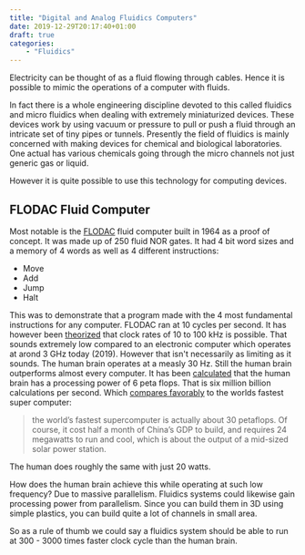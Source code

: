 ```yaml
---
title: "Digital and Analog Fluidics Computers"
date: 2019-12-29T20:17:40+01:00
draft: true
categories: 
    - "Fluidics"
---
```


Electricity can be thought of as a fluid flowing through cables. Hence it is possible to mimic the operations of a computer with fluids.

In fact there is a whole engineering discipline devoted to this called fluidics and micro fluidics when dealing with extremely miniaturized devices. These devices work by using vacuum or pressure to pull or push a fluid through an intricate set of tiny pipes or tunnels.
Presently the field of fluidics is mainly concerned with making devices for chemical and biological laboratories. One actual has various chemicals going through the micro channels not just generic gas or liquid.

However it is quite possible to use this technology for computing devices.

## FLODAC Fluid Computer
Most notable is the [FLODAC][flodac] fluid computer built in 1964 as a proof of concept. It was made up of 250 fluid NOR gates. It had 4 bit word sizes and a memory of 4 words as well as 4 different instructions:

- Move
- Add
- Jump
- Halt

This was to demonstrate that a program made with the 4 most fundamental instructions for any computer. FLODAC ran at 10 cycles per second. It has however been [theorized][pneumatic-computers] that clock rates of 10 to 100 kHz is possible. That sounds extremely low compared to an electronic computer which operates at arond 3 GHz today (2019). However that isn't necessarily as limiting as it sounds. The human brain operates at a measly 30 Hz. Still the human brain outperforms almost every computer. It has been [calculated][humanbrain] that the human brain has a processing power of 6 peta flops. That is six million billion calculations per second. Which [compares favorably][humanbrain] to the worlds fastest super computer:

 > the world’s fastest supercomputer is actually about 30 petaflops. Of course, it cost half a month of China’s GDP to build, and requires 24 megawatts to run and cool, which is about the output of a mid-sized solar power station. 

The human does roughly the same with just 20 watts.

How does the human brain achieve this while operating at such low frequency? Due to massive parallelism. Fluidics systems could likewise gain processing power from parallelism. Since you can build them in 3D using simple plastics, you can build quite a lot of channels in small area.

So as a rule of thumb we could say a fluidics system should be able to run at 300 - 3000 times faster clock cycle than the human brain.

[flodac]: https://www.semanticscholar.org/paper/FLODAC%3A-a-pure-fluid-digital-computer-Gluskin-Jacoby/4533b85cbd4759864440a263c4bc1cf961b1fac7

[pneumatic-computers]: http://www.electronicdesign.com/archive/pneumatic-logic-devices-pushed

[humanbrain]: https://patrickjuli.us/2016/04/06/what-is-the-processing-power-of-the-human-brain/
